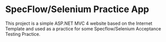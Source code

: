 # SpecFlow/Selenium Practice App
This project is a simple ASP.NET MVC 4 website based on the Internet Template and used as a practice for some Specflow/Selenium Acceptance Testing Practice.
